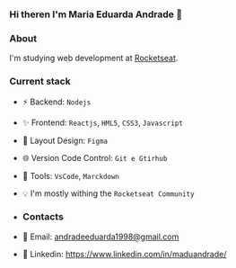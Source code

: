 ### Hi theren I'm Maria Eduarda Andrade 👋

### About
I'm studying web development at [Rocketseat](https://rocketseat.com.br/).

### Current stack
- ⚡️ Backend: `Nodejs`
- ✨ Frontend: `Reactjs`, `HML5`, `CSS3`, `Javascript`
- 🎨 Layout Design: `Figma`
- 🌐 Version Code Control: `Git e Gtirhub`
- 🔨 Tools: `VsCode`, `Marckdown`
- 💡 I'm mostly withing the `Rocketseat Community`

- ### Contacts
- 📧 Email: andradeeduarda1998@gmail.com
- 👤 Linkedin: https://www.linkedin.com/in/maduandrade/
